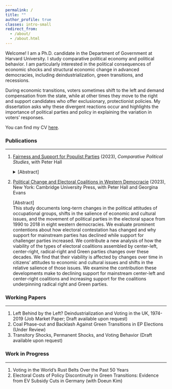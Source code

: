 ```yaml
---
permalink: /
title: ""
author_profile: true
classes: intro-small
redirect_from: 
  - /about/
  - /about.html
---
```

 

Welcome! I am a Ph.D. candidate in the Department of Government at Harvard University. I study comparative political economy and political behavior. I am particularly interested in the political consequences of economic shocks and structural economic change in advanced democracies, including deindustrialization, green transitions, and recessions. 

During economic transitions, voters sometimes shift to the left and demand compensation from the state, while at other times they move to the right and support candidates who offer exclusionary, protectionist policies. My dissertation asks why these divergent reactions occur and highlights the importance of political parties and policy in explaining the variation in voters’ responses. 

You can find my CV [here](https://sung-in-kim.github.io/files/CV_SungInKim.pdf).


### Publications
-----
1. [Fairness and Support for Populist Parties](https://journals.sagepub.com/doi/abs/10.1177/00104140231193013) (2023), _Comparative Political Studies_, with Peter Hall <details> <summary>[Abstract]</summary>
On the premise that issues of fairness are important to voting behavior but often unrecognized, we explore how feelings of unfairness increase support for populist parties. We distinguish personal unfairness, the view that one’s own economic situation is unfair, from social unfairness, the view that the economic situation of others in society is unfair. Based on findings in psychology, we argue that uncertainties associated with the transition to a globalized knowledge economy heighten people’s feelings of personal unfairness and find empirical support for that contention. We develop arguments about why feelings of personal unfairness should increase support for the populist right and feelings about social unfairness should increase support for the populist left and find empirical support for them. Our results contribute to explanations for why people vote for the populist right rather than the left and underline the roles that uncertainty and issues of fairness play in electoral politics. </details>

2. [Political Change and Electoral Coalitions in Western Democracie](https://www.cambridge.org/core/elements/abs/political-change-and-electoral-coalitions-in-western-democracies/C90F49A2985854B029F1645E4CCF2445) (2023), New York: Cambridge University Press, with Peter Hall and Georgina Evans <summary>[Abstract]</summary>
This study documents long-term changes in the political attitudes of occupational groups, shifts in the salience of economic and cultural issues, and the movement of political parties in the electoral space from 1990 to 2018 in eight western democracies.  We evaluate prominent contentions about how electoral contestation has changed and why support for mainstream parties has declined while support for challenger parties increased.  We contribute a new analysis of how the viability of the types of electoral coalitions assembled by center-left, center-right, radical-right and Green parties changes over these decades.  We find that their viability is affected by changes over time in citizens’ attitudes to economic and cultural issues and shifts in the relative salience of those issues.  We examine the contribution these developments make to declining support for mainstream center-left and center-right coalitions and increasing support for the coalitions underpinning radical right and Green parties. </details>

### Working Papers
-----
1. Left Behind by the Left? Deindustrialization and Voting in the UK, 1974-2019 (Job Market Paper; Draft available upon request)
2. Coal Phase-out and Backlash Against Green Transitions in EP Elections (Under Review)
3. Transitory Shocks, Permanent Shocks, and Voting Behavior (Draft available upon request)

### Work in Progress
-----
1. Voting in the World’s Rust Belts Over the Past 50 Years
2. Electoral Costs of Policy Discontinuity in Green Transitions: Evidence from EV Subsidy Cuts in
Germany (with Doeun Kim)

